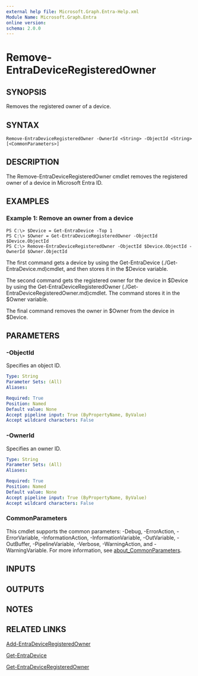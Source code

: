 ```yaml
---
external help file: Microsoft.Graph.Entra-Help.xml
Module Name: Microsoft.Graph.Entra
online version:
schema: 2.0.0
---
```


# Remove-EntraDeviceRegisteredOwner

## SYNOPSIS
Removes the registered owner of a device.

## SYNTAX

```
Remove-EntraDeviceRegisteredOwner -OwnerId <String> -ObjectId <String> [<CommonParameters>]
```

## DESCRIPTION
The Remove-EntraDeviceRegisteredOwner cmdlet removes the registered owner of a device in Microsoft Entra ID.

## EXAMPLES

### Example 1: Remove an owner from a device
```
PS C:\> $Device = Get-EntraDevice -Top 1
PS C:\> $Owner = Get-EntraDeviceRegisteredOwner -ObjectId $Device.ObjectId
PS C:\> Remove-EntraDeviceRegisteredOwner -ObjectId $Device.ObjectId -OwnerId $Owner.ObjectId
```

The first command gets a device by using the Get-EntraDevice (./Get-EntraDevice.md)cmdlet, and then stores it in the $Device variable.

The second command gets the registered owner for the device in $Device by using the Get-EntraDeviceRegisteredOwner (./Get-EntraDeviceRegisteredOwner.md)cmdlet.
The command stores it in the $Owner variable.

The final command removes the owner in $Owner from the device in $Device.

## PARAMETERS

### -ObjectId
Specifies an object ID.

```yaml
Type: String
Parameter Sets: (All)
Aliases:

Required: True
Position: Named
Default value: None
Accept pipeline input: True (ByPropertyName, ByValue)
Accept wildcard characters: False
```

### -OwnerId
Specifies an owner ID.

```yaml
Type: String
Parameter Sets: (All)
Aliases:

Required: True
Position: Named
Default value: None
Accept pipeline input: True (ByPropertyName, ByValue)
Accept wildcard characters: False
```

### CommonParameters
This cmdlet supports the common parameters: -Debug, -ErrorAction, -ErrorVariable, -InformationAction, -InformationVariable, -OutVariable, -OutBuffer, -PipelineVariable, -Verbose, -WarningAction, and -WarningVariable. For more information, see [about_CommonParameters](https://go.microsoft.com/fwlink/?LinkID=113216).

## INPUTS

## OUTPUTS

## NOTES

## RELATED LINKS

[Add-EntraDeviceRegisteredOwner]()

[Get-EntraDevice]()

[Get-EntraDeviceRegisteredOwner]()

